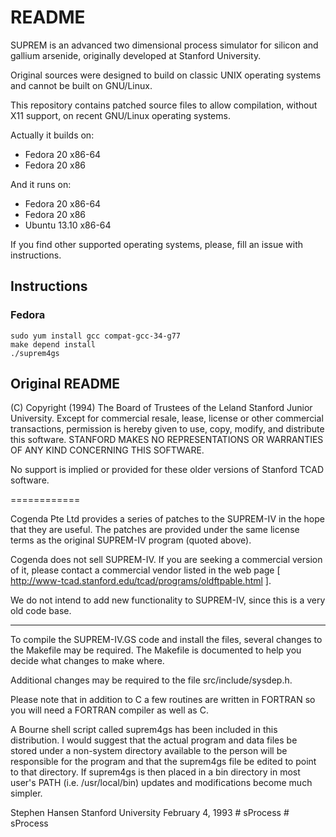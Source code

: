 # README

SUPREM is an advanced two dimensional process simulator for silicon and
gallium arsenide, originally developed at Stanford University.

Original sources were designed to build on classic UNIX operating systems
and cannot be built on GNU/Linux. 

This repository contains patched source files to allow compilation, without
X11 support, on recent GNU/Linux operating systems.

Actually it builds on:

* Fedora 20 x86-64
* Fedora 20 x86

And it runs on:

* Fedora 20 x86-64
* Fedora 20 x86
* Ubuntu 13.10 x86-64

If you find other supported operating systems, please, fill an issue with
instructions.

## Instructions

### Fedora

    sudo yum install gcc compat-gcc-34-g77
    make depend install
    ./suprem4gs

## Original README

(C) Copyright (1994) The Board of Trustees of the Leland Stanford Junior
University. Except for commercial resale, lease, license or other commercial
transactions, permission is hereby given to use, copy, modify, and
distribute this software. STANFORD MAKES NO REPRESENTATIONS OR WARRANTIES
OF ANY KIND CONCERNING THIS SOFTWARE.

No support is implied or provided for these older versions of Stanford
TCAD software.

============

Cogenda Pte Ltd provides a series of patches to the SUPREM-IV in the hope
that they are useful. The patches are provided under the same license terms
as the original SUPREM-IV program (quoted above).

Cogenda does not sell SUPREM-IV. If you are seeking a commercial version of
it, please contact a commercial vendor listed in the web page
[ http://www-tcad.stanford.edu/tcad/programs/oldftpable.html ].

We do not intend to add new functionality to SUPREM-IV, since this is a
very old code base.

------------

To compile the SUPREM-IV.GS code and install the files, several changes
to the Makefile may be required.  The Makefile is documented to help
you decide what changes to make where. 

Additional changes may be required to the file src/include/sysdep.h.

Please note that in addition to C a few routines are written in FORTRAN
so you will need a FORTRAN compiler as well as C.

A Bourne shell script called suprem4gs has been included in this
distribution.  I would suggest that the actual program and data
files be stored under a non-system directory available to the
person will be responsible for the program and that the suprem4gs
file be edited to point to that directory.  If suprem4gs is then
placed in a bin directory in most user's PATH (i.e. /usr/local/bin)
updates and modifications become much simpler.

Stephen Hansen
Stanford University
February 4, 1993
#   s P r o c e s s  
 #   s P r o c e s s  
 
